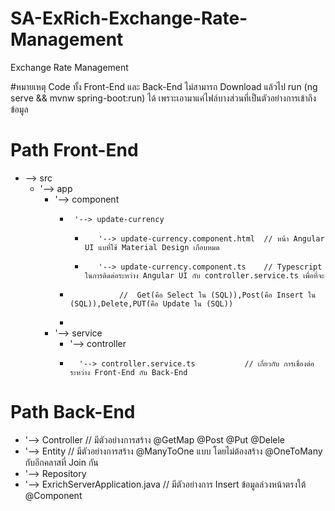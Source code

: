 # SA-ExRich-Exchange-Rate-Management
Exchange Rate Management

#หมายเหตุ Code ทั้ง Front-End และ Back-End ไม่สามารถ Download แล้วไป run (ng serve && mvnw spring-boot:run) ได้ เพราะเอามาแค่ไฟล์บางส่วนที่เป็นตัวอย่างการเข้าถึงข้อมูล

# Path Front-End
*   --> src
    *   '--> app
         *  '--> component
            *      '--> update-currency                              
               *        '--> update-currency.component.html  // หน้า Angular UI แบที่ใช้ Material Design เกือบหมด  
               *        '--> update-currency.component.ts    // Typescript ในการติดต่อระหว่าง Angular UI กับ controller.service.ts เพื่อที่จะ
            *                //  Get(คือ Select ใน (SQL)),Post(คือ Insert ใน (SQL)),Delete,PUT(คือ Update ใน (SQL))
            *  
         *  '--> service
            *  '--> controller 
            *       '--> controller.service.ts           // เกี่ยวกับ การเชื่องต่อระหว่าง Front-End กับ Back-End
                   
# Path Back-End
*  '--> Controller                                       // มีตัวอย่างการสร้าง @GetMap @Post @Put @Delele
*  '--> Entity                                           // มีตัวอย่างการสร้าง @ManyToOne แบบ โดยไม่ต้องสร้าง @OneToMany กับอีกคลาสที่ Join กัน 
*  '--> Repository
*  '--> ExrichServerApplication.java                     // มีตัวอย่างการ Insert ข้อมูลล่วงหน้าตรงใต้ 	@Component

